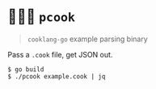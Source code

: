# 🦚👨‍🍳 `pcook`
> `cooklang-go` example parsing binary

Pass a `.cook` file, get JSON out.

```
$ go build
$ ./pcook example.cook | jq
```
